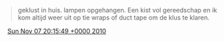 > geklust in huis\. lampen opgehangen\. Een kist vol gereedschap en ik kom altijd weer uit op tie wraps of duct tape om de klus te klaren\.

<img src="../../media/tweet.ico" width="12" /> [Sun Nov 07 20:15:49 +0000 2010](https://twitter.com/DromerDenker/status/1367238707781632)